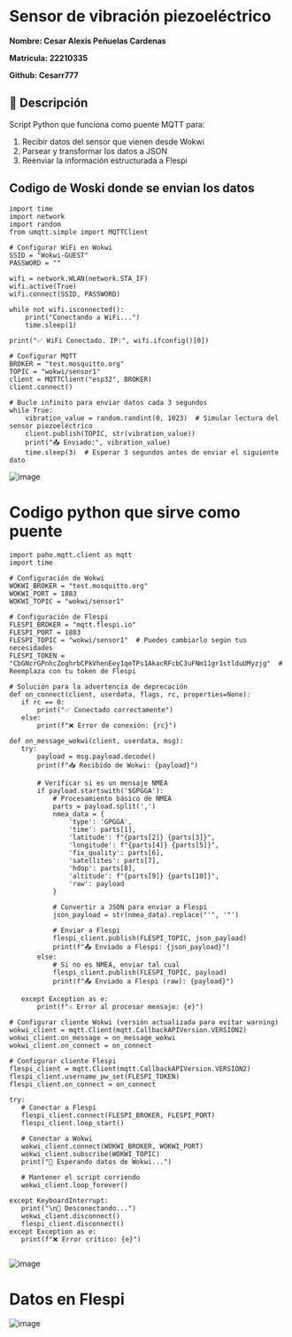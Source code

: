 # Sensor de vibración piezoeléctrico

**Nombre: Cesar Alexis Peñuelas Cardenas**

**Matricula: 22210335**

**Github: Cesarr777**

## 📌 Descripción
Script Python que funciona como puente MQTT para:
1. Recibir datos del sensor que vienen desde Wokwi
2. Parsear y transformar los datos a JSON
3. Reenviar la información estructurada a Flespi

## Codigo de Woski donde se envian los datos
```
import time
import network
import random
from umqtt.simple import MQTTClient

# Configurar WiFi en Wokwi
SSID = "Wokwi-GUEST"
PASSWORD = ""

wifi = network.WLAN(network.STA_IF)
wifi.active(True)
wifi.connect(SSID, PASSWORD)

while not wifi.isconnected():
    print("Conectando a WiFi...")
    time.sleep(1)

print("✅ WiFi Conectado. IP:", wifi.ifconfig()[0])

# Configurar MQTT
BROKER = "test.mosquitto.org"
TOPIC = "wokwi/sensor1"
client = MQTTClient("esp32", BROKER)
client.connect()

# Bucle infinito para enviar datos cada 3 segundos
while True:
    vibration_value = random.randint(0, 1023)  # Simular lectura del sensor piezoeléctrico
    client.publish(TOPIC, str(vibration_value))
    print("📤 Enviado:", vibration_value)
    time.sleep(3)  # Esperar 3 segundos antes de enviar el siguiente dato
```

![image](https://github.com/user-attachments/assets/0b8b9d69-b72b-4a46-ac5a-a1d44e3d4dec)


 # Codigo python que sirve como puente
 ```
import paho.mqtt.client as mqtt
import time

# Configuración de Wokwi
WOKWI_BROKER = "test.mosquitto.org"
WOKWI_PORT = 1883
WOKWI_TOPIC = "wokwi/sensor1"

# Configuración de Flespi
FLESPI_BROKER = "mqtt.flespi.io"
FLESPI_PORT = 1883
FLESPI_TOPIC = "wokwi/sensor1"  # Puedes cambiarlo según tus necesidades
FLESPI_TOKEN = "CbGNcrGPnhcZoghrbCPkVhenEey1qeTPs1AkacRFcbC3uFNm11gr1stlduUMyzjg"  # Reemplaza con tu token de Flespi

# Solución para la advertencia de deprecación
def on_connect(client, userdata, flags, rc, properties=None):
    if rc == 0:
        print("✅ Conectado correctamente")
    else:
        print(f"❌ Error de conexión: {rc}")

def on_message_wokwi(client, userdata, msg):
    try:
        payload = msg.payload.decode()
        print(f"📥 Recibido de Wokwi: {payload}")
        
        # Verificar si es un mensaje NMEA
        if payload.startswith('$GPGGA'):
            # Procesamiento básico de NMEA
            parts = payload.split(',')
            nmea_data = {
                'type': 'GPGGA',
                'time': parts[1],
                'latitude': f"{parts[2]} {parts[3]}",
                'longitude': f"{parts[4]} {parts[5]}",
                'fix_quality': parts[6],
                'satellites': parts[7],
                'hdop': parts[8],
                'altitude': f"{parts[9]} {parts[10]}",
                'raw': payload
            }
            
            # Convertir a JSON para enviar a Flespi
            json_payload = str(nmea_data).replace("'", '"')
            
            # Enviar a Flespi
            flespi_client.publish(FLESPI_TOPIC, json_payload)
            print(f"📤 Enviado a Flespi: {json_payload}")
        else:
            # Si no es NMEA, enviar tal cual
            flespi_client.publish(FLESPI_TOPIC, payload)
            print(f"📤 Enviado a Flespi (raw): {payload}")
            
    except Exception as e:
        print(f"⚠️ Error al procesar mensaje: {e}")

# Configurar cliente Wokwi (versión actualizada para evitar warning)
wokwi_client = mqtt.Client(mqtt.CallbackAPIVersion.VERSION2)
wokwi_client.on_message = on_message_wokwi
wokwi_client.on_connect = on_connect

# Configurar cliente Flespi
flespi_client = mqtt.Client(mqtt.CallbackAPIVersion.VERSION2)
flespi_client.username_pw_set(FLESPI_TOKEN)
flespi_client.on_connect = on_connect

try:
    # Conectar a Flespi
    flespi_client.connect(FLESPI_BROKER, FLESPI_PORT)
    flespi_client.loop_start()
    
    # Conectar a Wokwi
    wokwi_client.connect(WOKWI_BROKER, WOKWI_PORT)
    wokwi_client.subscribe(WOKWI_TOPIC)
    print("📡 Esperando datos de Wokwi...")
    
    # Mantener el script corriendo
    wokwi_client.loop_forever()
    
except KeyboardInterrupt:
    print("\n🔌 Desconectando...")
    wokwi_client.disconnect()
    flespi_client.disconnect()
except Exception as e:
    print(f"❌ Error crítico: {e}")
    
  ```
![image](https://github.com/user-attachments/assets/d33bd141-127d-4333-b0bb-1caa927c55a6)

  # Datos en Flespi 
![image](https://github.com/user-attachments/assets/83dbf7a4-7e0c-4ead-a9ec-98da17de71c6)
